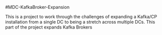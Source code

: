 #MDC-KafkaBroker-Expansion

This is a project to work through the challenges of expanding a Kafka/CP installation from a single DC to being a stretch across multiple DCs.
This part of the project expands Kafka Brokers
